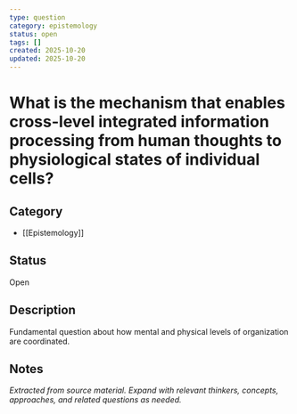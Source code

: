 ```yaml
---
type: question
category: epistemology
status: open
tags: []
created: 2025-10-20
updated: 2025-10-20
---
```


# What is the mechanism that enables cross-level integrated information processing from human thoughts to physiological states of individual cells?

## Category

- [[Epistemology]]

## Status

Open

## Description

Fundamental question about how mental and physical levels of organization are coordinated.

## Notes

*Extracted from source material. Expand with relevant thinkers, concepts, approaches, and related questions as needed.*

